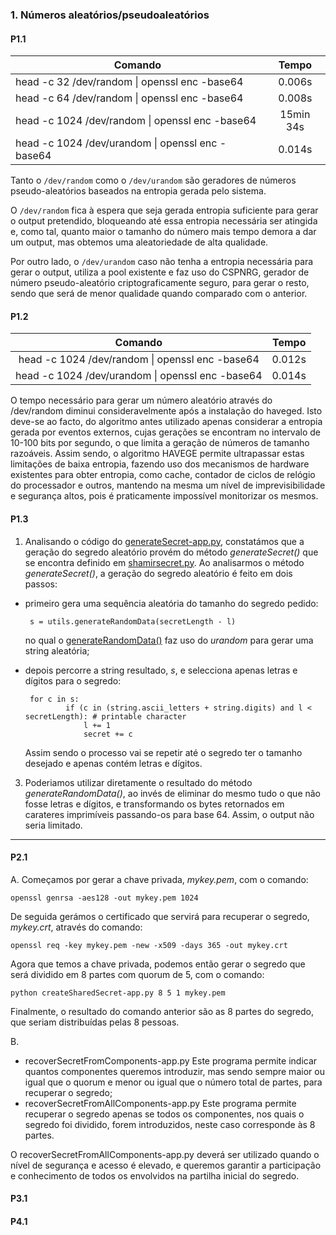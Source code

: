 ### 1. Números aleatórios/pseudoaleatórios
#### P1.1

| Comando | Tempo |
|-------|:-----:|
|head -c 32 /dev/random \| openssl enc -base64|0.006s|
|head -c 64 /dev/random \| openssl enc -base64|0.008s|
|head -c 1024 /dev/random \| openssl enc -base64|15min 34s|
|head -c 1024 /dev/urandom \| openssl enc -base64|0.014s|

Tanto o `/dev/random` como o `/dev/urandom` são geradores de números pseudo-aleatórios baseados na entropia gerada pelo sistema.

O `/dev/random` fica à espera que seja gerada entropia suficiente para gerar o output pretendido, bloqueando até essa entropia necessária ser atingida e, como tal, quanto maior o tamanho do número mais tempo demora a dar um output, mas obtemos uma aleatoriedade de alta qualidade.

Por outro lado, o `/dev/urandom` caso não tenha a entropia necessária para gerar o output, utiliza a pool existente e faz uso do CSPNRG, gerador de número pseudo-aleatório criptograficamente seguro,  para gerar o resto, sendo que será de menor qualidade quando comparado com o anterior.

#### P1.2
| Comando | Tempo |
|:-------:|:-----:|
|head -c 1024 /dev/random \| openssl enc -base64|0.012s|
|head -c 1024 /dev/urandom \| openssl enc -base64|0.014s|

O tempo necessário para gerar um número aleatório através do /dev/random diminui consideravelmente após a instalação do haveged.
Isto deve-se ao facto, do algoritmo antes utilizado apenas considerar a entropia gerada por eventos externos, cujas gerações se encontram no intervalo de 10-100 bits por segundo, o que limita a geração de números de tamanho razoáveis. 
Assim sendo, o algoritmo HAVEGE permite ultrapassar estas limitações de baixa entropia, fazendo uso dos mecanismos de hardware existentes para obter entropia, como cache, contador de ciclos de relógio do processador e outros, mantendo na mesma um nível de imprevisibilidade e segurança altos, pois é praticamente impossível monitorizar os mesmos.
  
#### P1.3

1. Analisando o código do [generateSecret-app.py](https://github.com/uminho-miei-engseg-18-19/engseg/blob/master/TPraticas/Aula2/PseudoAleatorio/generateSecret-app.py), constatámos que a geração do segredo aleatório provém do método *generateSecret()* que se encontra definido em [shamirsecret.py](https://gitlab.com/eVotUM/Cripto-py/blob/master/eVotUM/Cripto/shamirsecret.py).
Ao analisarmos o método *generateSecret()*, a geração do segredo aleatório é feito em dois passos:
 - primeiro gera uma sequência aleatória do tamanho do segredo pedido:

		s = utils.generateRandomData(secretLength - l)
    
	no qual o [generateRandomData()](https://gitlab.com/eVotUM/Cripto-py/blob/master/eVotUM/Cripto/utils.py) faz uso do *urandom* para gerar uma string aleatória;
 - depois percorre a string resultado, *s*, e selecciona apenas letras e dígitos para o segredo:

	    for c in s:
                if (c in (string.ascii_letters + string.digits) and l < secretLength): # printable character
                    l += 1
                    secret += c
                    
	Assim sendo o processo vai se repetir até o segredo ter o tamanho desejado e apenas contém letras e dígitos.

3. Poderiamos utilizar diretamente o resultado do método *generateRandomData()*, ao invés de eliminar do mesmo tudo o que não fosse letras e dígitos, e transformando os bytes retornados em carateres imprimíveis passando-os para base 64. Assim, o output não seria limitado.

--------------------------------------------------------------------------------------------------------------
#### P2.1

A.
 Começamos por gerar a chave privada, *mykey.pem*, com o comando:

    openssl genrsa -aes128 -out mykey.pem 1024

De seguida gerámos o certificado que servirá para recuperar o segredo, *mykey.crt*, através do comando:

	openssl req -key mykey.pem -new -x509 -days 365 -out mykey.crt

Agora que temos a chave privada, podemos então gerar o segredo que será dividido em 8 partes com quorum de 5, com o comando:

	python createSharedSecret-app.py 8 5 1 mykey.pem

Finalmente, o resultado do comando anterior são as 8 partes do segredo, que seriam distribuídas pelas 8 pessoas.

B.
- recoverSecretFromComponents-app.py
Este programa permite indicar quantos componentes queremos introduzir, mas sendo sempre maior ou igual que o quorum e menor ou igual que o número total de partes, para recuperar o segredo;
- recoverSecretFromAllComponents-app.py
Este programa permite recuperar o segredo apenas se todos os componentes, nos quais o segredo foi dividido, forem introduzidos, neste caso corresponde às 8 partes. 

O recoverSecretFromAllComponents-app.py deverá ser utilizado quando o nível de segurança e acesso é elevado, e queremos garantir a participação e conhecimento de todos os envolvidos na partilha inicial do segredo.

#### P3.1

#### P4.1